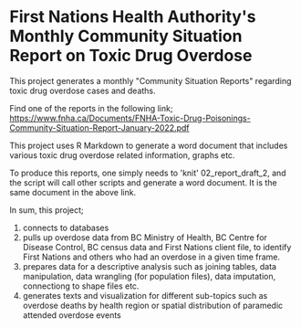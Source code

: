 # First Nations Health Authority's Monthly Community Situation Report on Toxic Drug Overdose  

This project generates a monthly "Community Situation Reports" regarding toxic drug overdose cases and deaths. 

Find one of the reports in the following link; https://www.fnha.ca/Documents/FNHA-Toxic-Drug-Poisonings-Community-Situation-Report-January-2022.pdf

This project uses R Markdown to generate a word document that includes various toxic drug overdose related information, graphs etc.

To produce this reports, one simply needs to 'knit' 02_report_draft_2, and the script will call other scripts and generate a word document. It is the same document in the above link.

In sum, this project;

1) connects to databases
2) pulls up overdose data from BC Ministry of Health, BC Centre for Disease Control, BC census data and First Nations client file, to identify First Nations and others who had an overdose in a given time frame.
3) prepares data for a descriptive analysis such as joining tables, data manipulation, data wrangling (for population files), data imputation, connectiong to shape files etc. 
4) generates texts and visualization for different sub-topics such as overdose deaths by health region or spatial distribution of paramedic attended overdose events